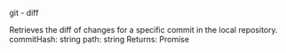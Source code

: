 git - diff

Retrieves the diff of changes for a specific commit in the local repository.
commitHash: string
path: string
Returns: Promise
